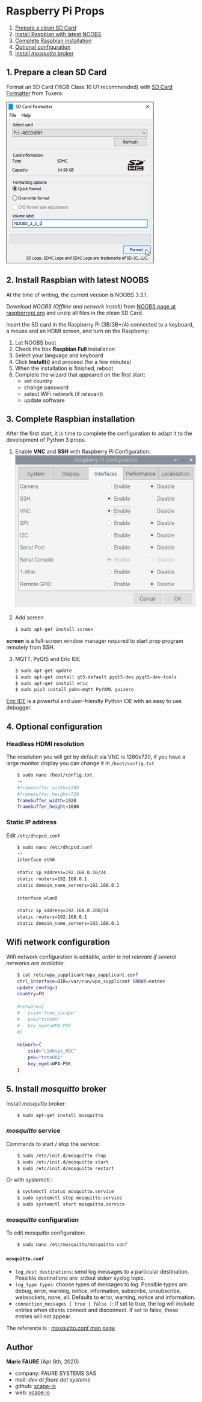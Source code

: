 ﻿# Raspberry Pi Props

1. [Prepare a clean SD Card ](#1-prepare-a-clean-sd-card)
2. [Install Raspbian with latest NOOBS](#2-install-raspbian-with-latest-noobs)
3. [Complete Raspbian installation](#3-complete-raspbian-installation)
4. [Optional configuration](#4-optional-configuration)
5. [Install *mosquitto* broker](#5-install-mosquitto-broker)


## 1. Prepare a clean SD Card 
Format an SD Card (16GB Class 10 U1 recommended) with <a href="https://www.sdcard.org/downloads/formatter/" target="_blank">SD Card Formatter</a> from Tuxera.

![SD Card Formatter](assets/format-sdcard.png)


## 2. Install Raspbian with latest NOOBS
At the time of writing, the current version is NOOBS 3.3.1.

Download *NOOBS (Offline and network install)* from <a href="https://www.raspberrypi.org/downloads/noobs/" target="_blank">NOOBS page at raspberrypi.org</a> and unzip all files in the clean SD Card.

Insert the SD card in the Raspberry Pi (3B/3B+/4) connected to a keyboard, a mouse and an HDMI screen, and turn on the Raspberry:

1. Let NOOBS boot 
2. Check the box **Raspbian Full** installation
2. Select your language and keyboard
3. Click **Install(i)** and proceed (for a few minutes)
4. When the installation is finished, reboot
5. Complete the wizard that appeared on the first start:
     * set country
     * change password
     * select WiFi network (if relevant)
     * update software


## 3. Complete Raspbian installation
After the first start, it is time to complete the configuration to adapt it to the development of Python 3 props.

1. Enable **VNC** and **SSH** with Raspberry Pi Configuration:
![raspi-config](assets/raspi-config.png)

2. Add screen 	
    
    ```bash
    $ sudo apt-get install screen
    ```
**screen** is a full-screen window manager required to start prop program remotely from SSH.

3. MQTT, PyQt5 and Eric IDE

    ```bash
    $ sudo apt-get update
    $ sudo apt-get install qt5-default pyqt5-dev pyqt5-dev-tools
    $ sudo apt-get install eric
    $ sudo pip3 install paho-mqtt PyYAML guizero
    ```

<a href="https://eric-ide.python-projects.org/" target="_blank">Eric IDE</a> is a powerful and user-friendly Python IDE with an easy to use debugger.


## 4. Optional configuration

### Headless HDMI resolution
The resolution you will get by default via VNC is 1280x720, if you have a large monitor display you can change it in `/boot/config.txt`

```bash
    $ sudo nano /boot/config.txt
    ->
    #framebuffer_width=1280
    #framebuffer_height=720
    framebuffer_width=1920
    framebuffer_height=1080
```
    
### Static IP address
Edit `/etc/dhcpcd.conf`

```bash
    $ sudo nano /etc/dhcpcd.conf
    ->
    interface eth0
    
    static ip_address=192.168.0.10/24
    static routers=192.168.0.1
    static domain_name_servers=192.168.0.1
    
    interface wlan0
    
    static ip_address=192.168.0.200/24
    static routers=192.168.0.1
    static domain_name_servers=192.168.0.1
```

## Wifi network configuration
Wifi network configuration is editable, *order is not relevant if several nerworks are available*:

```bash
    $ cat /etc/wpa_supplicant/wpa_supplicant.conf 
    ctrl_interface=DIR=/var/run/wpa_supplicant GROUP=netdev
    update_config=1
    country=FR
    
    #network={
    #	ssid="free_escape"
    #	psk="toto00"
    #	key_mgmt=WPA-PSK
    #}
    
    network={
    	ssid="Linksys_RDC"
    	psk="toto001"
    	key_mgmt=WPA-PSK
    }
```


## 5. Install *mosquitto* broker
Install *mosquitto* broker:
```bash
    $ sudo apt-get install mosquitto

```

### *mosquitto* service
Commands to start / stop the service:
```bash
    $ sudo /etc/init.d/mosquitto stop
    $ sudo /etc/init.d/mosquitto start
    $ sudo /etc/init.d/mosquitto restart
```

Or with *systemctl* :
```bash
    $ systemctl status mosquitto.service
    $ sudo systemctl stop mosquitto.service
    $ sudo systemctl start mosquitto.service
```

### *mosquitto* configuration
To edit *mosquitto* configuration:
```bash
    $ sudo nano /etc/mosquitto/mosquitto.conf
```

#### `mosquitto.conf`

* `log_dest destinations`: send log messages to a particular destination. Possible destinations are: stdout stderr syslog topic.
* `log_type types`: choose types of messages to log. Possible types are: debug, error, warning, notice, information, subscribe, unsubscribe, websockets, none, all.
Defaults to error, warning, notice and information. 
* `connection_messages [ true | false ]`: if set to true, the log will include entries when clients connect and disconnect. If set to false, these entries will not appear.

The reference is : <a href="https://mosquitto.org/man/mosquitto-conf-5.html" target="_blank">mosquitto.conf man page</a>


## Author

**Marie FAURE** (Apr 8th, 2020)
* company: FAURE SYSTEMS SAS
* mail: *dev at faure dot systems*
* github: <a href="https://github.com/xcape-io?tab=repositories" target="_blank">xcape-io</a>
* web: <a href="https://xcape.io/" target="_blank">xcape.io</a>